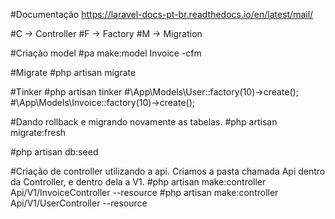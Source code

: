 #Documentação https://laravel-docs-pt-br.readthedocs.io/en/latest/mail/

#C -> Controller
#F -> Factory
#M -> Migration

#Criação model
#pa make:model Invoice -cfm

#Migrate
#php artisan migrate

#Tinker
#php artisan tinker
#\App\Models\User::factory(10)->create();
#\App\Models\Invoice::factory(10)->create();

#Dando rollback e migrando novamente as tabelas.
#php artisan migrate:fresh

#php artisan db:seed

#Criação de controller utilizando a api. Criamos a pasta chamada Api dentro da Controller, e dentro dela a V1.
#php artisan make:controller Api/V1/InvoiceController --resource
#php artisan make:controller Api/V1/UserController --resource